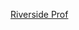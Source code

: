 <!-- Use this with copyURLs to open all URLs
https://arxiv.org/pdf/2304.06795
https://arxiv.org/pdf/1211.3711
https://proceedings.mlr.press/v32/graves14.pdf
https://arxiv.org/pdf/2305.05084
https://arxiv.org/pdf/2005.08100
-->
<!--
rxv/2304 - Token Duration Transducer (Nvidia)
rxv/1211 - Sequence Transduction with RNN (Graves)
graves14 - End to End Speech Recognition with RNN (Graves)
rxv/2305 - Fast Conformer (Nvidia)
rxv/2005 - Conformer (Google)
-->
[Riverside Prof](https://github.com/maziarraissi/Applied-Deep-Learning)